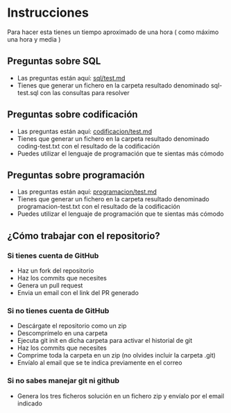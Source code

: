 # Instrucciones

Para hacer esta tienes un tiempo aproximado de una hora ( como máximo una hora y media )

## Preguntas sobre SQL

* Las preguntas están aquí: [sql/test.md](sql/test.md)
* Tienes que generar un fichero en la carpeta resultado denominado sql-test.sql con las consultas para resolver 

## Preguntas sobre codificación

* Las preguntas están aquí: [codificacion/test.md](codificacion/test.md)
* Tienes que generar un fichero en la carpeta resultado denominado coding-test.txt con el resultado de la codificación
* Puedes utilizar el lenguaje de programación que te sientas más cómodo

## Preguntas sobre programación

* Las preguntas están aquí: [programacion/test.md](programacion/test.md)
* Tienes que generar un fichero en la carpeta resultado denominado programacion-test.txt con el resultado de la codificación
* Puedes utilizar el lenguaje de programación que te sientas más cómodo

## ¿Cómo trabajar con el repositorio?

### Si tienes cuenta de GitHub

* Haz un fork del repositorio
* Haz los commits que necesites
* Genera un pull request 
* Envia un email con el link del PR generado

### Si no tienes cuenta de GitHub

* Descárgate el repositorio como un zip
* Descomprímelo en una carpeta
* Ejecuta git init en dicha carpeta para activar el historial de git
* Haz los commits que necesites
* Comprime toda la carpeta en un zip (no olvides incluir la carpeta .git)
* Envíalo al email que se te indica previamente en el correo

### Si no sabes manejar git ni github
* Genera los tres ficheros solución en un fichero zip y envíalo por el email indicado
